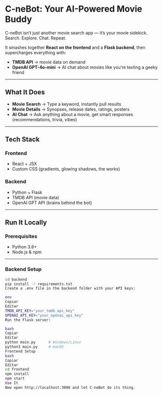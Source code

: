 # C-neBot: Your AI-Powered Movie Buddy

C-neBot isn’t just another movie search app — it’s your movie sidekick.  
Search. Explore. Chat. Repeat.  

It smashes together **React on the frontend** and a **Flask backend**, then supercharges everything with:  

- **TMDB API** → movie data on demand  
- **OpenAI GPT-4o-mini** → AI chat about movies like you’re texting a geeky friend  

---

## What It Does
- **Movie Search** → Type a keyword, instantly pull results  
- **Movie Details** → Synopses, release dates, ratings, posters  
- **AI Chat** → Ask anything about a movie, get smart responses (recommendations, trivia, vibes)  

---

## Tech Stack

### Frontend
- React + JSX  
- Custom CSS (gradients, glowing shadows, the works)  

### Backend
- Python + Flask  
- TMDB API (movie data)  
- OpenAI GPT API (brains behind the bot)  

---

## Run It Locally

### Prerequisites
- Python 3.8+  
- Node.js & npm  

---

### Backend Setup
```bash
cd backend
pip install -r requirements.txt
Create a .env file in the backend folder with your API keys:

env
Copiar
Editar
TMDB_API_KEY="your_tmdb_api_key"
OPENAI_API_KEY="your_openai_api_key"
Run the Flask server:

bash
Copiar
Editar
python main.py      # Windows/Linux
python3 main.py     # macOS
Frontend Setup
bash
Copiar
Editar
cd frontend
npm install
npm start
Use It
Now open http://localhost:3000 and let C-neBot do its thing.
